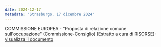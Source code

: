 ```yaml
---
date: 2024-12-17
metadata: "Strasburgo, 17 dicembre 2024"
---
```


COMMISSIONE EUROPEA - "Proposta di relazione comune sull'occupazione" (Commissione-Consiglio) (Estratto a cura di RISORSE): <a href="/assets/2024-12-17-CE-occupazione.pdf" target="_blank">visualizza il documento</a>
